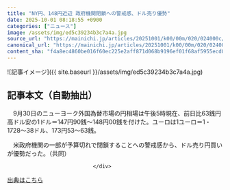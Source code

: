 ```yaml
---
title: "NY円、148円近辺 政府機関閉鎖への警戒感、ドル売り優勢"
date: 2025-10-01 08:18:55 +0900
categories: ["ニュース"]
image: /assets/img/ed5c39234b3c7a4a.jpg
source_url: "https://mainichi.jp/articles/20251001/k00/00m/020/024000c/"
canonical_url: "https://mainichi.jp/articles/20251001/k00/00m/020/024000c/"
content_sha: "f4a8ec4860be016f60ec225e2aff871d068b9196ef01f68af5955ecd885570f2"
---
```


![記事イメージ]({{ site.baseurl }}/assets/img/ed5c39234b3c7a4a.jpg)

## 記事本文（自動抽出）
<div><section class="articledetail-body" id="articledetail-body">


<p>　9月30日のニューヨーク外国為替市場の円相場は午後5時現在、前日比63銭円高ドル安の1ドル＝147円90銭～148円00銭を付けた。ユーロは1ユーロ＝1・1728～38ドル、173円53～63銭。</p>

<p>　米政府機関の一部が予算切れで閉鎖することへの警戒感から、ドル売り円買いが優勢だった。（共同）</p>


</section>






								</div>

[出典はこちら](https://mainichi.jp/articles/20251001/k00/00m/020/024000c/)
